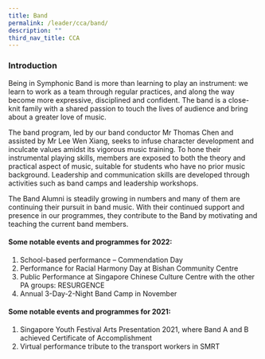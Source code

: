 ```yaml
---
title: Band
permalink: /leader/cca/band/
description: ""
third_nav_title: CCA
---
```

### Introduction
Being in Symphonic Band is more than learning to play an instrument: we learn to work as a team through regular practices, and along the way become more expressive, disciplined and confident. The band is a close-knit family with a shared passion to touch the lives of audience and bring about a greater love of music.

The band program, led by our band conductor Mr Thomas Chen and assisted by Mr Lee Wen Xiang, seeks to infuse character development and inculcate values amidst its vigorous music training. To hone their instrumental playing skills, members are exposed to both the theory and practical aspect of music, suitable for students who have no prior music background. Leadership and communication skills are developed through activities such as band camps and leadership workshops.

The Band Alumni is steadily growing in numbers and many of them are continuing their pursuit in band music. With their continued support and presence in our programmes, they contribute to the Band by motivating and teaching the current band members.

#### Some notable events and programmes for 2022:
1.	School-based performance – Commendation Day
2.	Performance for Racial Harmony Day at Bishan Community Centre
3.	Public Performance at Singapore Chinese Culture Centre with the other PA groups: RESURGENCE
4.	Annual 3-Day-2-Night Band Camp in November

#### Some notable events and programmes for 2021:
1.	Singapore Youth Festival Arts Presentation 2021, where Band A and B achieved Certificate of Accomplishment 
2.	Virtual performance tribute to the transport workers in SMRT

